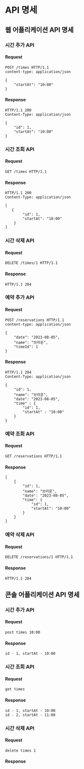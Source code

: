 # API 명세

## 웹 어플리케이션 API 명세

### 시간 추가 API

#### Request

```http request
POST /times HTTP/1.1
content-type: application/json

{
    "startAt": "10:00"
}
```

#### Response

```http request
HTTP/1.1 200
Content-Type: application/json

{
    "id": 1,
    "startAt": "10:00"
}
```

### 시간 조회 API

#### Request

```http request
GET /times HTTP/1.1
```

#### Response

```http request
HTTP/1.1 200
Content-Type: application/json

[
   {
        "id": 1,
        "startAt": "10:00"
    }
]
```

### 시간 삭제 API

#### Request

```http request
DELETE /times/1 HTTP/1.1
```

#### Response

```http request
HTTP/1.1 204
```

### 예약 추가 API

#### Request

```http request
POST /reservations HTTP/1.1
content-type: application/json

{
    "date": "2023-08-05",
    "name": "브라운",
    "timeId": 1
}
```

#### Response

```http request
HTTP/1.1 204
Content-Type: application/json

{
    "id": 1,
    "name": "브라운",
    "date": "2023-08-05",
    "time" : {
        "id": 1,
        "startAt" : "10:00"
    }
}
```

### 예약 조회 API

#### Request

```http request
GET /reservations HTTP/1.1
```

#### Response

```http request
[
    {
        "id": 1,
        "name": "브라운",
        "date": "2023-08-05",
        "time": {
            "id": 1,
            "startAt": "10:00"
        }
    }
]
```

### 예약 삭제 API

#### Request

```http request
DELETE /reservations/1 HTTP/1.1
```

#### Response

```http request
HTTP/1.1 204
```

## 콘솔 어플리케이션 API 명세

### 시간 추가 API

#### Request

```text
post times 10:00
```

#### Response

```text
id - 1, startAt - 10:00
```

### 시간 조회 API

#### Request

```text
get times 
```

#### Response

```text
id - 1, startAt - 10:00
id - 2, startAt - 11:00
```

### 시간 삭제 API

#### Request

```text
delete times 1
```

#### Response

```text
```
